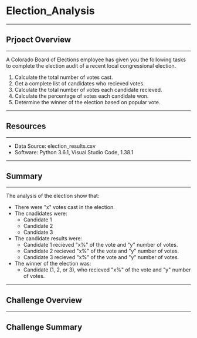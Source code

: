 # Election_Analysis
---
## Prjoect Overview
---
A Colorado Board of Elections employee has given you the following tasks to complete the election audit of a recent local congressional election.
1. Calculate the total number of votes cast.
2. Get a complete list of candidates who recieved votes.
3. Calculate the total number of votes each candidate recieved.
4. Calculate the percentage of votes each candidate won.
5. Determine the winner of the election based on popular vote.
---
## Resources
---
- Data Source: election_results.csv
- Software: Python 3.6.1, Visual Studio Code, 1.38.1
---
## Summary
---
The analysis of the election show that:
- There were "x" votes cast in the election.
- The cnadidates were:
  - Candidate 1
  - Candidate 2
  - Candidate 3
- The candidate results were:
  - Candidate 1 recieved "x%" of the vote and "y" number of votes.
  - Candidate 2 recieved "x%" of the vote and "y" number of votes.
  - Candidate 3 recieved "x%" of the vote and "y" number of votes.
- The winner of the election was:
  - Candidate (1, 2, or 3), who recieved "x%" of the vote and "y" number of votes.
---
## Challenge Overview
---
## Challenge Summary
